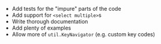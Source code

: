 * Add tests for the "impure" parts of the code
* Add support for `<select multiple>`s
* Write thorough documentation
* Add plenty of examples
* Allow more of `util.KeyNavigator` (e.g. custom key codes)

